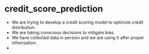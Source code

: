 # credit_score_prediction

- We are trying to develop a credit scoring model to optimize credit distribution.
- We are taking conscious decisions to mitigate bias.
- We have collected data in persion and we are using it after proper otherization.
- 
